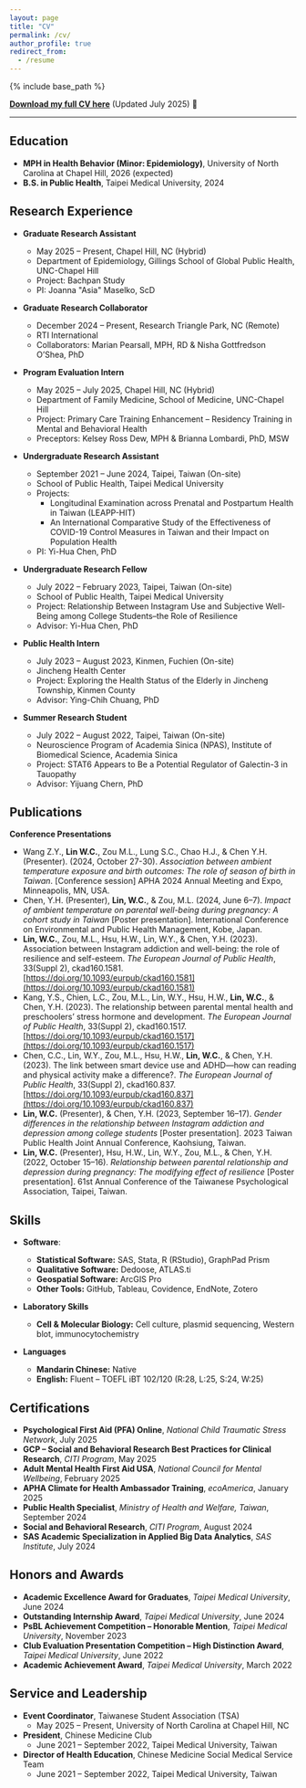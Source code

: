 ```yaml
---
layout: page
title: "CV"
permalink: /cv/
author_profile: true
redirect_from:
  - /resume
---
```


{% include base_path %}

**[Download my full CV here](/files/CV_Lin_0728.pdf)** (Updated July 2025) 📄

-----

## Education

* **MPH in Health Behavior (Minor: Epidemiology)**, University of North Carolina at Chapel Hill, 2026 (expected)
* **B.S. in Public Health**, Taipei Medical University, 2024

## Research Experience

* **Graduate Research Assistant**
    * May 2025 – Present, Chapel Hill, NC (Hybrid)
    * Department of Epidemiology, Gillings School of Global Public Health, UNC-Chapel Hill
    * Project: Bachpan Study
    * PI: Joanna "Asia" Maselko, ScD

* **Graduate Research Collaborator**
    * December 2024 – Present, Research Triangle Park, NC (Remote)
    * RTI International
    * Collaborators: Marian Pearsall, MPH, RD & Nisha Gottfredson O’Shea, PhD

* **Program Evaluation Intern**
    * May 2025 – July 2025, Chapel Hill, NC (Hybrid)
    * Department of Family Medicine, School of Medicine, UNC-Chapel Hill
    * Project: Primary Care Training Enhancement – Residency Training in Mental and Behavioral Health
    * Preceptors: Kelsey Ross Dew, MPH & Brianna Lombardi, PhD, MSW

* **Undergraduate Research Assistant**
    * September 2021 – June 2024, Taipei, Taiwan (On-site)
    * School of Public Health, Taipei Medical University
    * Projects:
        * Longitudinal Examination across Prenatal and Postpartum Health in Taiwan (LEAPP-HIT)
        * An International Comparative Study of the Effectiveness of COVID-19 Control Measures in Taiwan and their Impact on Population Health
    * PI: Yi-Hua Chen, PhD

* **Undergraduate Research Fellow**
    * July 2022 – February 2023, Taipei, Taiwan (On-site)
    * School of Public Health, Taipei Medical University
    * Project: Relationship Between Instagram Use and Subjective Well-Being among College Students–the Role of Resilience
    * Advisor: Yi-Hua Chen, PhD

* **Public Health Intern**
    * July 2023 – August 2023, Kinmen, Fuchien (On-site)
    * Jincheng Health Center
    * Project: Exploring the Health Status of the Elderly in Jincheng Township, Kinmen County
    * Advisor: Ying-Chih Chuang, PhD

* **Summer Research Student**
    * July 2022 – August 2022, Taipei, Taiwan (On-site)
    * Neuroscience Program of Academia Sinica (NPAS), Institute of Biomedical Science, Academia Sinica
    * Project: STAT6 Appears to Be a Potential Regulator of Galectin-3 in Tauopathy
    * Advisor: Yijuang Chern, PhD

## Publications

**Conference Presentations**
* Wang Z.Y., **Lin W.C.**, Zou M.L., Lung S.C., Chao H.J., & Chen Y.H. (Presenter). (2024, October 27-30). *Association between ambient temperature exposure and birth outcomes: The role of season of birth in Taiwan*. [Conference session] APHA 2024 Annual Meeting and Expo, Minneapolis, MN, USA.
* Chen, Y.H. (Presenter), **Lin, W.C.**, & Zou, M.L. (2024, June 6–7). *Impact of ambient temperature on parental well-being during pregnancy: A cohort study in Taiwan* [Poster presentation]. International Conference on Environmental and Public Health Management, Kobe, Japan.
* **Lin, W.C.**, Zou, M.L., Hsu, H.W., Lin, W.Y., & Chen, Y.H. (2023). Association between Instagram addiction and well-being: the role of resilience and self-esteem. *The European Journal of Public Health*, 33(Suppl 2), ckad160.1581. [https://doi.org/10.1093/eurpub/ckad160.1581](https://doi.org/10.1093/eurpub/ckad160.1581)
* Kang, Y.S., Chien, L.C., Zou, M.L., Lin, W.Y., Hsu, H.W., **Lin, W.C.**, & Chen, Y.H. (2023). The relationship between parental mental health and preschoolers’ stress hormone and development. *The European Journal of Public Health*, 33(Suppl 2), ckad160.1517. [https://doi.org/10.1093/eurpub/ckad160.1517](https://doi.org/10.1093/eurpub/ckad160.1517)
* Chen, C.C., Lin, W.Y., Zou, M.L., Hsu, H.W., **Lin, W.C.**, & Chen, Y.H. (2023). The link between smart device use and ADHD—how can reading and physical activity make a difference?. *The European Journal of Public Health*, 33(Suppl 2), ckad160.837. [https://doi.org/10.1093/eurpub/ckad160.837](https://doi.org/10.1093/eurpub/ckad160.837)
* **Lin, W.C.** (Presenter), & Chen, Y.H. (2023, September 16–17). *Gender differences in the relationship between Instagram addiction and depression among college students* [Poster presentation]. 2023 Taiwan Public Health Joint Annual Conference, Kaohsiung, Taiwan.
* **Lin, W.C.** (Presenter), Hsu, H.W., Lin, W.Y., Zou, M.L., & Chen, Y.H. (2022, October 15–16). *Relationship between parental relationship and depression during pregnancy: The modifying effect of resilience* [Poster presentation]. 61st Annual Conference of the Taiwanese Psychological Association, Taipei, Taiwan.

## Skills

* **Software**:
  * **Statistical Software:** SAS, Stata, R (RStudio), GraphPad Prism
  * **Qualitative Software:** Dedoose, ATLAS.ti
  * **Geospatial Software:** ArcGIS Pro
  * **Other Tools:** GitHub, Tableau, Covidence, EndNote, Zotero

* **Laboratory Skills**
  * **Cell & Molecular Biology:** Cell culture, plasmid sequencing, Western blot, immunocytochemistry

* **Languages**
  * **Mandarin Chinese:** Native
  * **English:** Fluent – TOEFL iBT 102/120 (R:28, L:25, S:24, W:25)

## Certifications

* **Psychological First Aid (PFA) Online**, *National Child Traumatic Stress Network*, July 2025
* **GCP – Social and Behavioral Research Best Practices for Clinical Research**, *CITI Program*, May 2025
* **Adult Mental Health First Aid USA**, *National Council for Mental Wellbeing*, February 2025
* **APHA Climate for Health Ambassador Training**, *ecoAmerica*, January 2025
* **Public Health Specialist**, *Ministry of Health and Welfare, Taiwan*, September 2024
* **Social and Behavioral Research**, *CITI Program*, August 2024
* **SAS Academic Specialization in Applied Big Data Analytics**, *SAS Institute*, July 2024

## Honors and Awards

* **Academic Excellence Award for Graduates**, *Taipei Medical University*, June 2024
* **Outstanding Internship Award**, *Taipei Medical University*, June 2024
* **PsBL Achievement Competition – Honorable Mention**, *Taipei Medical University*, November 2023
* **Club Evaluation Presentation Competition – High Distinction Award**, *Taipei Medical University*, June 2022
* **Academic Achievement Award**, *Taipei Medical University*, March 2022

## Service and Leadership

* **Event Coordinator**, Taiwanese Student Association (TSA)
    * May 2025 – Present, University of North Carolina at Chapel Hill, NC
* **President**, Chinese Medicine Club
    * June 2021 – September 2022, Taipei Medical University, Taiwan
* **Director of Health Education**, Chinese Medicine Social Medical Service Team
    * June 2021 – September 2022, Taipei Medical University, Taiwan
